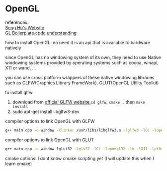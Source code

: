 # OpenGL

references: </br>
[Song Ho's Website](http://www.songho.ca/opengl/) </br>
[GL Boilerplate code understanding](http://viclw17.github.io/2019/05/10/opengl-project-setup-and-boilerplate-code/)


how to install OpenGL: no need it is an api that is available to hardware natively

since OpenGL has no windowing system of its own, they need to use Native windowing systems provided by operating systems such as cocoa, winapi, X11 or wand, ...

you can use cross platform wrappers of these native windowing libraries such as GLFW(Graphics Library FrameWork), GLUT(OpenGL Utility Toolkit)

to install glfw
  1. download from [official GLFW website](https://www.glfw.org/download.html),```cd glfw```, ```cmake .``` then ```make install```
  2. sudo apt-get install libglfw3-dev
  
compiler options to link OpenGL with GLFW
```bash
g++ main.cpp -o window -Xlinker /usr/libs/libglfw3.a -lglfw3 -lGL -lopengl32 -lm -lX11 -lpthread -lXi -lXrandr 
```

compiler options to link OpenGL with GLUT
```bash
g++ main.cpp -o window lglut32 -lglu32 -lGL -lopengl32 -lm -lX11 -lpthread -lXi -lXrandr 
```

cmake options:
  I dont know cmake scripting yet (I will update this when I learn cmake)


